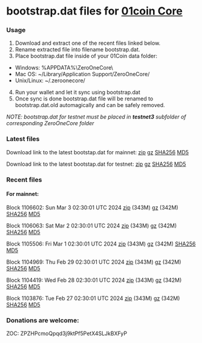 # bootstrap.dat files for [01coin Core](https://01coin.io)

### Usage

1. Download and extract one of the recent files linked below.
2. Rename extracted file into filename bootstrap.dat.
3. Place bootstrap.dat file inside of your 01Coin data folder:
 - Windows: %APPDATA%\ZeroOneCore\
 - Mac OS: ~/Library/Application Support/ZeroOneCore/
 - Unix/Linux: ~/.zeroonecore/
4. Run your wallet and let it sync using bootstrap.dat
5. Once sync is done bootstrap.dat file will be renamed to bootstrap.dat.old automagically and can be safely removed.

_NOTE: bootstrap.dat for testnet must be placed in **testnet3** subfolder of corresponding ZeroOneCore folder_

### Latest files
Download link to the latest bootstap.dat for mainnet: [zip](https://files.01coin.io/mainnet/bootstrap.dat.zip) [gz](https://files.01coin.io/mainnet/bootstrap.dat.tar.gz) [SHA256](https://files.01coin.io/mainnet/sha256.txt) [MD5](https://files.01coin.io/mainnet/md5.txt)

Download link to the latest bootstap.dat for testnet: [zip](https://files.01coin.io/testnet/bootstrap.dat.zip) [gz](https://files.01coin.io/testnet/bootstrap.dat.tar.gz) [SHA256](https://files.01coin.io/testnet/sha256.txt) [MD5](https://files.01coin.io/testnet/md5.txt)

### Recent files

#### For mainnet:

Block 1106602: Sun Mar  3 02:30:01 UTC 2024 [zip](https://files.01coin.io/mainnet/2024-03-03/bootstrap.dat.zip) (343M) [gz](https://files.01coin.io/mainnet/2024-03-03/bootstrap.dat.tar.gz) (342M) [SHA256](https://files.01coin.io/mainnet/2024-03-03/sha256.txt) [MD5](https://files.01coin.io/mainnet/2024-03-03/md5.txt)

Block 1106063: Sat Mar  2 02:30:01 UTC 2024 [zip](https://files.01coin.io/mainnet/2024-03-02/bootstrap.dat.zip) (343M) [gz](https://files.01coin.io/mainnet/2024-03-02/bootstrap.dat.tar.gz) (342M) [SHA256](https://files.01coin.io/mainnet/2024-03-02/sha256.txt) [MD5](https://files.01coin.io/mainnet/2024-03-02/md5.txt)

Block 1105506: Fri Mar  1 02:30:01 UTC 2024 [zip](https://files.01coin.io/mainnet/2024-03-01/bootstrap.dat.zip) (343M) [gz](https://files.01coin.io/mainnet/2024-03-01/bootstrap.dat.tar.gz) (342M) [SHA256](https://files.01coin.io/mainnet/2024-03-01/sha256.txt) [MD5](https://files.01coin.io/mainnet/2024-03-01/md5.txt)

Block 1104969: Thu Feb 29 02:30:01 UTC 2024 [zip](https://files.01coin.io/mainnet/2024-02-29/bootstrap.dat.zip) (343M) [gz](https://files.01coin.io/mainnet/2024-02-29/bootstrap.dat.tar.gz) (342M) [SHA256](https://files.01coin.io/mainnet/2024-02-29/sha256.txt) [MD5](https://files.01coin.io/mainnet/2024-02-29/md5.txt)

Block 1104419: Wed Feb 28 02:30:01 UTC 2024 [zip](https://files.01coin.io/mainnet/2024-02-28/bootstrap.dat.zip) (343M) [gz](https://files.01coin.io/mainnet/2024-02-28/bootstrap.dat.tar.gz) (342M) [SHA256](https://files.01coin.io/mainnet/2024-02-28/sha256.txt) [MD5](https://files.01coin.io/mainnet/2024-02-28/md5.txt)

Block 1103876: Tue Feb 27 02:30:01 UTC 2024 [zip](https://files.01coin.io/mainnet/2024-02-27/bootstrap.dat.zip) (343M) [gz](https://files.01coin.io/mainnet/2024-02-27/bootstrap.dat.tar.gz) (342M) [SHA256](https://files.01coin.io/mainnet/2024-02-27/sha256.txt) [MD5](https://files.01coin.io/mainnet/2024-02-27/md5.txt)


### Donations are welcome:

ZOC: ZPZHPcmoQpqd3j9ktPf5PetX4SLJkBXFyP
